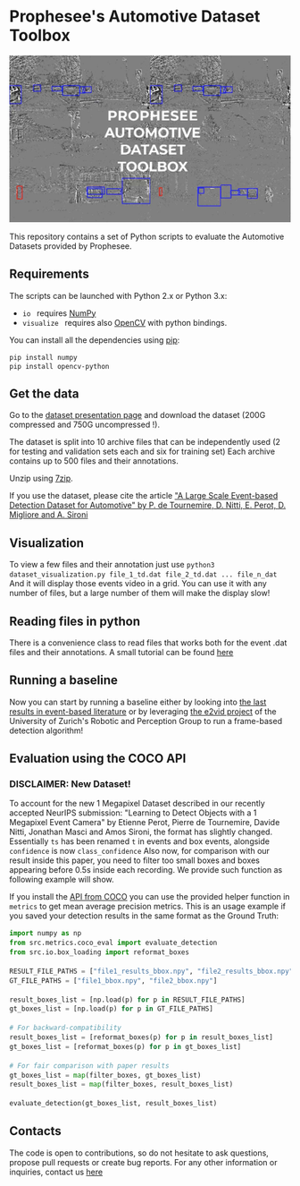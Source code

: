 # Prophesee's Automotive Dataset Toolbox

[![Prophesee Automotive Dataset](media/GEN1-Automotive-detection-dataset-thumbnail.jpg)](https://www.youtube.com/watch?v=VJ7VSUqFvVE&feature=youtu.be) 

This repository contains a set of Python scripts to evaluate the Automotive Datasets provided by Prophesee.

## Requirements

The scripts can be launched with Python 2.x or Python 3.x:
* `io `   requires [NumPy](https://numpy.org/) 
* `visualize `   requires also [OpenCV](https://opencv.org/) with python bindings.

You can install all the dependencies using [pip](https://pip.pypa.io/en/stable/):
```
pip install numpy
pip install opencv-python
```

## Get the data

Go to the [dataset presentation page](https://www.prophesee.ai/2019/12/18/atis-automotive-detection-dataset/) and download the dataset (200G compressed and 750G uncompressed !).

The dataset is split into 10 archive files that can be independently used (2 for testing and validation sets each and six for training set)
Each archive contains up to 500 files and their annotations.

Unzip using [7zip](https://www.7-zip.org/).

If you use the dataset, please cite the article ["A Large Scale Event-based Detection Dataset for Automotive" by P. de Tournemire, D. Nitti, E. Perot, D. Migliore and A. Sironi](https://arxiv.org/abs/2001.08499)

## Visualization

To view a few files and their annotation just use
    `python3 dataset_visualization.py file_1_td.dat file_2_td.dat ... file_n_dat`
And it will display those events video in a grid. You can use it with any number of files, but a large number of them will
make the display slow!

## Reading files in python

There is a convenience class to read files that works both for the event .dat files and their annotations.
A small tutorial can be found [here](tutorial.ipynb)


## Running a baseline

Now you can start by running a baseline either by looking into [the last results in event-based literature](https://github.com/uzh-rpg/event-based_vision_resources) or by leveraging [the e2vid project](https://github.com/uzh-rpg/rpg_e2vid) of the University of Zurich's Robotic and Perception Group to run a frame-based detection algorithm!

## Evaluation using the COCO API


### DISCLAIMER: New Dataset! 

To account for the new 1 Megapixel Dataset described in our recently accepted NeurIPS submission: "Learning to Detect Objects with a 1 Megapixel Event Camera" by Etienne Perot, Pierre de Tournemire, Davide Nitti, Jonathan Masci and Amos Sironi, the format has slightly changed. 
Essentially `ts` has been renamed `t` in events and box events, alongside `confidence` is now `class_confidence`
Also now, for comparison with our result inside this paper, you need to filter too small boxes and boxes appearing before 0.5s inside each recording. We provide such function
as following example will show.


If you install the [API from COCO](https://github.com/cocodataset/cocoapi) you can use the provided helper function in `metrics` to get mean average precision metrics.
This is an usage example if you saved your detection results in the same format as the Ground Truth:
```python
import numpy as np
from src.metrics.coco_eval import evaluate_detection
from src.io.box_loading import reformat_boxes

RESULT_FILE_PATHS = ["file1_results_bbox.npy", "file2_results_bbox.npy"]
GT_FILE_PATHS = ["file1_bbox.npy", "file2_bbox.npy"]

result_boxes_list = [np.load(p) for p in RESULT_FILE_PATHS]
gt_boxes_list = [np.load(p) for p in GT_FILE_PATHS]

# For backward-compatibility
result_boxes_list = [reformat_boxes(p) for p in result_boxes_list]
gt_boxes_list = [reformat_boxes(p) for p in gt_boxes_list]

# For fair comparison with paper results
gt_boxes_list = map(filter_boxes, gt_boxes_list)
result_boxes_list = map(filter_boxes, result_boxes_list)

evaluate_detection(gt_boxes_list, result_boxes_list)
```



## Contacts
The code is open to contributions, so do not hesitate to ask questions, propose pull requests or create bug reports.
For any other information or inquiries, contact us [here](https://www.prophesee.ai/contact-us/)
